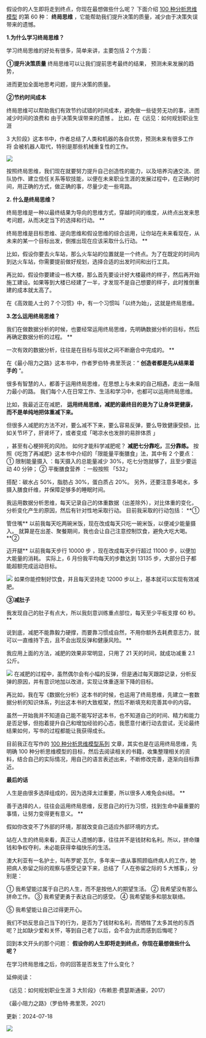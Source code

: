假设你的人生即将走到终点，你现在最想做些什么呢？  下面介绍 [100 种分析思维模型](https://mp.weixin.qq.com/mp/appmsgalbum?__biz=MzA4ODE2OTIxMw==&action=getalbum&album_id=1701638273011351554#wechat_redirect) 的第 60 种： **终局思维** ，它能帮助我们提升决策的质量，减少由于决策失误带来的遗憾。

**1.为什么学习终局思维？**

学习终局思维的好处有很多，简单来讲，主要包括 2 个方面： 

**①提升决策质量** 终局思维可以让我们提前思考最终的结果，  预测未来发展的趋  势，

进而更加全面地思考问题，提升决策的质量。 

**②节约时间成本**

终局思维可以帮助我们有效节约试错的时间成本，避免做一些徒劳无功的事，进而减少时间的浪费和  由于决策失误带来的遗憾  。  比如，在《远见：如何规划职业生涯

3 大阶段》这本书中，作者总结了人类和机器的各自优势，预测未来有很多工作  将  会被机器人取代，特别是那些机械重复性的工作。

![](https://mmbiz.qpic.cn/mmbiz_jpg/giaycic3UNwo1dbFU5iaawVDrp7kviaLGNSgFBHhg5g0xpnKXUme00GYL4pCVhOfUIaKbJV6lMvfED2UZ2cwMMbLnA/640?wx_fmt=jpeg) 

按照终局思维，我们现在就要努力提升自己创造性的能力，以及培养沟通交流、团队协作、建立信任关系等软技能，以便在未来职业生涯的发展过程中，在正确的时间，用正确的方式，做正确的事，尽量少走一些弯路。

**2. 什么是终局思维？**

 终局思维是一种以最终结果为导向的思维方式，穿越时间的维度，从终点出发来思考问题，从而决定当下的选择和行动。  **

终局思维是目标思维、逆向思维和假设思维的综合运用，让你站在未来看现在，从未来的某一个目标出发，倒推出现在应该采取什么行动。  **

比如，假设你要去火车站，那么火车站的位置就是一个终点。为了在既定的时间内到达火车站，你需要提前做好规划，选择合适的出发时间和出行工具。

再比如，假设你要建设一栋大楼，那么首先要设计好大楼最终的样子，然后再开始施工建设。如果等到大楼已经建了一半，才发现不是自己想要的样子，此时推倒重建的成本就太高了。

在《高效能人士的 7 个习惯》中，有一个习惯叫「以终为始」，这就是终局思维。

**3.怎么运用终局思维？**

我们在做数据分析的时候，也要经常运用终局思维，先明确数据分析的目标，然后再确定数据分析的过程。  **

一次有效的数据分析，往往是在目标与现状之间不断磨合中完成的。  **  

在《最小阻力之路》这本书中，作者罗伯特·弗里茨说：“ **创造者都是先从结果着手的** ”。

很多有智慧的人，都善于运用终局思维，在思想上与未来的自己相遇，走出一条阻力最小的路。  我们每个人在日常工作、生活和学习中，也都可以运用终局思维。

比如，我最近正在减肥， **运用终局思维，减肥的最终目的是为了让身体更健康，而不是单纯地把体重减下来。**

但很多人减肥的方法不对，要么减不下来，要么容易反弹，要么导致健康受损，比如关节坏了，肝肾坏了，或者变成「喝凉水也发胖的易胖体质  」

，甚至有心梗猝死的风险。  如何才能科学减肥呢？  **减肥七分靠吃，三分靠练。** 按照《吃饱了再减肥》这本书中介绍的「限能量平衡膳食」法，其中有 2 个要点：  ①  限制能量摄入  ：每天摄入的总能量减少 30%，吃七分饱就够了，且至少要运动 40 分钟；  ②  平衡膳食营养  ：一般按照 「532」

搭配：碳水占 50%，脂肪占 30%，蛋白质占 20%。  另外，还要注意多喝水，多摄入膳食纤维，并保障足够多的睡眠时间。

我运用数据分析思维，每天记录自己的体重数据（出差除外），对比体重的变化，分析变化产生的原因，然后有针对性地采取行动。  目前我采取的行动包括：  **①

管住嘴** 以前我每天吃两碗米饭，现在改成每天只吃一碗米饭，以便减少能量摄入。  就算是在出差、聚餐期间，我也会让自己注意控制饮食，避免大吃大喝。  **②

迈开腿** 以前我每天步行 10000 步 ，现在改成每天步行超过 11000 步，以便加大能量的消耗。  实际上，6 月份我平均每天的步数达到 13135 步，大部分日子都能超额完成运动目标。

![](https://mmbiz.qpic.cn/mmbiz_jpg/giaycic3UNwo1dbFU5iaawVDrp7kviaLGNSgIdPdzv9Er7npeLKqN9Z8kFMBiad9D8fUQY6g0E7tOR9xc7FdCjbTj3w/640?wx_fmt=jpeg) 如果你能控制好饮食，并且每天坚持走 12000 步以上，基本就可以实现有效减肥。 

**③减肚子**

我发现自己的肚子有点大，所以我刻意训练重点部位，每天至少平板支撑 60 秒。  **

说到底，减肥不能靠毅力硬撑，而要靠习惯成自然，不用你额外去耗费意志力，就可以一直维持下去，且不会出现反弹和健康风险。  **

我应用上面的方法，减肥的效果非常明显，只用了 21 天的时间，就成功减重 2.1 公斤。

![](https://mmbiz.qpic.cn/mmbiz_png/giaycic3UNwo1dbFU5iaawVDrp7kviaLGNSgwniciavh8tbIl62opzgHfwTh8shJ3d6tHQR1NWP1icstpjnLWaZFYlianA/640?wx_fmt=png) 在减肥的过程中，虽然偶尔会有小幅的反弹，但是通过每天跟踪记录，分析反弹的原因，并有意识地加以改进，实现让体重逐渐下降的目标。

再比如，我在写《数据化分析》这本书的时候，也运用了终局思维，先建立一套数据分析的知识体系，列出这本书的大致框架，然后不断填充和完善其中的内容。

虽然一开始我并不知道自己能不能写好这本书，也不知道自己的时间、精力和能力是否足够，但抱着提升自己和增加经验的心态，我愿意付诸行动去尝试，无论最终结果如何，写书的过程都能让我获得成长。

目前我正在写作的 [100 种分析思维模型系列](https://mp.weixin.qq.com/mp/appmsgalbum?__biz=MzA4ODE2OTIxMw==&action=getalbum&album_id=1701638273011351554#wechat_redirect) 文章，其实也是在运用终局思维，先明确 100 种分析思维模型的目标，然后去阅读相关的书籍，收集整理相关的资料，结合自己的实际情况，用自己的语言表述出来，不断修改完善，逐渐向目标靠近。  

**最后的话**

人生是由很多选择组成的，因为选择太过重要，所以很多人难免会纠结。  **

善于选择的人，往往会运用终局思维，反思自己的行为习惯，找到生命中最重要的事情，让努力变得更有意义。  **

假如你改变不了外部的环境，那就改变自己适应外部环境的方式。

站在人生的终局来看，真正让人遗憾的事，往往并不是钱财和名利。所以，拼命赚钱和争权夺利，未必能获得幸福快乐的生活。

澳大利亚有一名护士，叫布罗妮·瓦尔，多年来一直从事照顾临终病人的工作，她把病人弥留之际的观察与感受记录下来，总结了「人在弥留之际的 5 大憾事」，分别是：

① 我希望能过属于自己的人生，而不是按他人的期望生活。  ② 我希望没有那么拼命工作。  ③ 我希望更勇于表达自己的感受。  ④ 我希望能多和朋友联络。

⑤ 我希望能让自己过得更开心。

我们不妨反思自己当下的行为，是否为了钱财和名利，而牺牲了太多其他的东西呢？比如缺少爱和关怀，等到自己老了以后，会不会为此而感到后悔呢？

回到本文开头的那个问题： **假设你的人生即将走到终点，你现在最想做些什么呢？**

 在学习终局思维之后，你的回答是否发生了什么变化？

延伸阅读：

《远见：如何规划职业生涯 3 大阶段》（布赖恩·费瑟斯通豪，2017）

《最小阻力之路》（罗伯特·弗里茨，2021） 

更新：2024-07-18

![](https://visitor-badge.laobi.icu/badge?page_id=sjhfx.linji&left_text=PageViews&right_color=%2300589F)